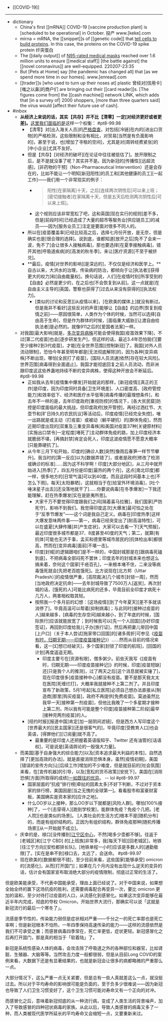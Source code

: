 - [[COVID-19]]
- ---
- dictionary
    - China's first [[mRNA]] COVID-19 [vaccine production plant] is [scheduled to be operational] in October. 投产 www.[keke].com
    - mirna = mRNA, the [[snippet]]s of [[genetic code]] that [tell cells to build proteins]([[protein]]). In this case, the proteins on the COVID-19 spike protein 纤突蛋白
    - The [[daily output]] of [N95-rated medical masks](((cVaLTFceR))) reached over 1.6 million units to ensure [[medical staff]] [the battle against] the [[novel coronavirus]] are well-equipped.
220207-23:35
    - But [Pets at Home] say [the pandemic has changed all] that [as we spend more time in our homes]. www.[enread].com
    - [[trader]]s [who used to turn up their noses at] plastic 曾经对[信用卡][嗤之以鼻]的商户们 are bringing out their [[card reader]]s. [The figures come from] the [[cash machine]] network LINK, which adds that [in a survey of] 2000 shoppers, [more than three quarters said] the virus would [affect their future use of cash]. 
- #inbox
    - **从经济上来说的话，其实【共存】并不比【清零】一定[对经济更好或者更差]。**[这里我们面临的是](https://zhuanlan.zhihu.com/p/399547458)这样一个权衡： #pt8-99.98
        - 【清零】对[出入海关人员]的[严格盘查](https://zhuanlan.zhihu.com/p/399547458)，对包括[冷链]在内的[进出口货物]的严格检测，这些限制和没有相比，对贸易[当然是有负面影响的]，甚至于说，也[增加了寻租的空间]，尤其是对[周转经费紧张]的[中小企业]尤其不友好。
        - 但是【共存】[对经济的破坏][在论证中往往被低估了]。放开限制之后，是不是就没事了呢？其实并不是。因为新冠的[传播性][远超流感]，[非药物的干预]（Non-Pharmaceutical Intervention）还是会存在的，比如不能让一个明知[新冠阳性]的员工和[其他健康的员工][一起工作]——我们用一个非常现实的例子：
            - > 阳性[在家隔离]十天，之后[连续两次阴性后]可以来上班；[密切接触者]在家隔离十天，但是五天后检测两次阴性后[可以来上班]。
            - 这个规则应该非常宽松了吧，这和英国[现在实行的规则]差不多，但是[前段时间]已经造成了大量的超市等服务业[供应链员工]的减员——因为[服务业员工]注定是要面对很多不同人的。
        - 所以在[疫苗覆盖率]已经比较高之后，选择七月份开放，是无奈，但是确实也是[很合理的选择]。说到底，谁都知道[放开之后]免不了会来一波，免不了[会让很多人接触病毒]，那也要选择[在夏季接触病毒]，错开其他[呼吸道疾病]的[高发的秋冬季]，来让[医疗资源][不至于被挤兑]。
        - **最后，疫情[对世界的影响][是深远的]，不仅仅是经济和医学上。**自古以来，大洪水的治理，传染病的防治，都倾向于让[执法者][获得更大的权力]和[自由裁量权]。换句话说，人们[在疫情时刻]所享受到的【自由】必然是更少的，在之后也[不会恢复到从前]。这一点就是[在自由主义主导的]英国，警察也获得了[过去从来没有获得的][执法权力]。
            - [类似的讨论和反思][从疫情以来]，[在欧美的媒体上]就没有断过。但是我并不看好[这些反对的声音]能够让【自由】的边界[恢复到疫情之前]——原因很简单，人类作为个体的时候，当然可以选择[自由高于生命]，但是作为群体的时候，[面临重大威胁][让渡自由给执法者]是必然的。就像911之后的[爱国者法案]一样。
    - 对我国[最大影响]就是，[多次变异病株](https://www.zhihu.com/question/456287206/answer/1852081547)可能会使得我国[疫苗效果下降]，不过[第二代疫苗]也会[逐步研发生产]，但这样的话，最近3.4年恐怕我们[要至少接种2到3代疫苗]，才能[在全世界范围][控制新冠]了。我国[对外人员流动限制]，恐怕今年甚至明年都是[无法彻底解除]的，因为各种[变异病株]不断出现，哪怕[全民打了疫苗]，[国际人员流通]依然[存在较大风险]。世界范围[病毒得到全面遏止]，我国才能彻底回复之前人员流动，而非洲跟印度这这些养蛊地持续不断的变异病株，使得这种开放会不断延后。 #pt8-99.98
        - 正如我从去年[疫情集中爆发]开始就说的那样，[新冠疫情][真正的王炸]是印度，因为印度同时具备[卫生环境差]、人口密度高、[政府管控能力]和效率低下、经济和医疗水平低等[病毒传播的最理想条件]，和去年不一样的是，去年印度政府[重视防控]的情况下，[各大贫民窟]防控是印度面临的最大挑战，但印度政府[放开管控]，再经过洒红节、大壶节和[旷日持久的农民抗议]等活动后，印度疫情[已经完全失控]，唯一出路就是或主动（打疫苗）或被动（躺平硬抗）的[群体免疫]，然而近期印度出现的[双重及三重变异毒株]和美国对疫苗37种[关键原材料][实施出口禁令]一定程度[堵死了]主动群体免疫的路，加上印度经济本就脆弱不堪，[再搞封禁]肯定会死人，印度这波疫情愿不愿意大概率[只能靠硬抗了]。
        - 从今年三月下旬开始，印度的[确诊人数]突然[像雨后春笋一样节节攀升]。我当时的[第一反应]以为[数据弄错了]，或者是政府[修改了检测或确诊的标准]……因为这不科学啊！印度[大部分地区]，从三月中就开始进入[热季]了，四五月份是印度[最热的两个月]，这点[南北印度]都一样，很多地方的[日常气温]可以到40度。而且这段时间基本上也[不怎么下雨]，每天[太阳暴晒]，这就相当于在[给室外环境消毒]，[吐个唾沫星子出去][还没落地就干了]……你要说病毒[在冬季爆发]一下我还能理解，赶在热季爆发[实在是匪夷所思]。
            - 大家千万不要觉得印度跟我们之间[隔着喜马拉雅]，我们国家[严防死守]，影响不到我们。我觉得印度这次[大爆发]最可怕之处在于“反季节爆发”——这个词是我自己定义。病毒在[印度热季]这样大爆发意味两件事——第一，病毒已经突变出了[耐高温特性]，可以在盛夏[大肆传播]并[产生症状]，大家可以去看一下[天气预报]，最近印度很多城市都是37、8度甚至40度的天气；第二，就算[有抗体]可能也无济于事，孟买和德里等城市居民的[抗体检出率]都很高，然而在[变异病毒]面前[不堪一击]。
            - 印度[封城]的逻辑跟咱们是不一样的，中国封城那是在[跟病毒死磕到底]，不把病毒全部闷死不罢休；印度去年的封城本来也想这么搞来着，奈何这个国家[千疮百孔]，一来根本堵不住，二来没等病毒饿死就会[先把老百姓饿死]。比方说现在[北方邦（Uttar Pradesh）]的疫情很严重，[高院裁决]几个城市[封锁一周]，然而[当地政府决定抗命]——去年封城导致了7500万人[返贫]，再次封城的话，[饿死的人]可能比病死的还多，毕竟目前全印度才病死十几万人，两害相权取其轻。
            - 按照我一个多月前的幻想：[这场疫情][到了今年夏天][差不多就该消停了]，毕竟高温可以帮着[抑制病毒]；与此同时[接种过疫苗的人]越来越多，[病毒的生存空间]越来越小，到了年底的时候，[国际旅行]应该就能放宽了；到时候我可以[先一个人回国][办好印度签证]，再回到印度给我儿子办[旅行证]，然后再把妻儿带回中国[上户口]（关于本人尝试[拖家带口回国]的[诸多周折]可参见《[疫苗有时，归期无期——印度疫苗接种记](https://link.zhihu.com/?target=http%3A//mp.weixin.qq.com/s%3F__biz%3DMzA3ODEyMDQxNg%3D%3D%26mid%3D2664802382%26idx%3D1%26sn%3Dbadde840ae12cb0b3fdb6c3949c6341c%26chksm%3D84669cc1b31115d7884e05770f36fbea57391715521eb98f3f2f89aad1924d8bf9728d779e71%26scene%3D21%23wechat_redirect)》）……然而从目前的情况来看，这一[幻想已经破灭]，多个国家[封锁了印度的航班]，[回国的计划]再度遥遥无期。
                - 印度主要亏在[资源有限]，僧多粥少。前些天我写《[疫苗有时，归期无期——印度疫苗接种记]》的时候，印度[疫苗短缺]还[只是我个人的推测]，过了两天之后[这个消息就被实锤了]，现在印度很多[疫苗接种中心]都没有疫苗。要不是那天我太太在医院[死缠烂打]，大概率我就接种不上第二剂了。并且印度宣布了新政策，5月1号起[私立医院]必须自己想办法直接从[制造商]那里[购买疫苗]，政府不再提供[免费疫苗]。莫迪虽然比我早一天[接种第一剂疫苗]，但他比我晚了一个多星期才接种上第二剂，所以我有可能是整个印度[疫苗接种第二阶段]最早[接种完两剂疫苗]的人。
        - [纽约时报][报道中国]肯定[加一层阴间滤镜]，但是西方人写印度这个[世界最大的][民主国家][还是很客气的]，毕竟印度[受教育人口]也会英语，[得罪他们][订阅量]就不高了。
            - 最重要的是印度人还把握着英语版知乎、Twitter 还有油管的[话语权]，可是说是[英语舆论的一股强大力量]。
    - 而美国[基于自身强大的综合能力]以及[资本追求最大利益的本性]，自然选择了[更加高效的办法]，就是直接消除恐惧本身。虽然[疫情初期]，美国[错误的宣传方向]让[后续工作]增加的不少难度，但是就目前的[社会氛围]来看，在[宣传机器]的引导，以及[宽松的货币政策][安抚下]，美国在[消除恐惧]方面[所取得的成绩][一如既往的优异](https://bbs.saraba1st.com/2b/thread-2022108-3-1.html)。 -- lol #pt8-99.97
        - 国家层面的“抗疫”排行榜[牵扯的因素太多]不好下判断，不过对于资本家的排行榜，美国因是[当之无愧的全球第一]。看看股市和富豪财富板，美国确实是资本家的[应许之地]。
        - 什么OO岁以上接种，那么OO岁以下就都是[风险人群]。哪怕[100%接种]了，一个[击穿得人][跑到学校里]，能群体免疫？免疫个几把。[老人院][也是类似的场景]。
[人类社会的生活方式]根本不是[随机分布]的，而是有组织结构的。正因为有组织结构，群体免疫那种[随机传播场景][从一开始就不成立]。
    - 庆幸的是，禄口[没传播到][江宁区中心](https://www.zhihu.com/question/478875480)，不然[喝多少壶都不够]。往返于[老城区]和[江宁 CBD] 的[上班族]非常多，我[每天下班][回老城区]，地铁[往江宁方向][安检都排长队]，[地铁单程一小时]应该是多数人的[通勤极限]了。[实在是串不到]禄口去，太远了，会送命。 #pt8-99.97
    - 现在欧美的[数据都很不错]，至少目前来看，这些国家[能够承受] omicron 的[流感化]，从而[打开国门]；如果在几个月内没有出现什么逆天的变异的话，估计会有国家宣布取消绝大部分的疫情限制，彻底过正常的生活了。

但是欧美能承受，不代表中国能承受，理由上面已经说了。对于中国来说，如果想全始全终的赢下这场抗疫的胜利，还需要病毒配合再变异一次，要比 omicron 更加的温和，至少对待打过疫苗的人口，从流感化到感冒化。如果这次变异能够在最近半年内完成，彻底的夺权 Omicron，开始世界大流行，那确实可以说「这就是新冠流行的最后一个寒冬了」。

流感是季节性的，传染能力弱但是症状相对严重——千分之一的死亡率那也是死亡率啊；但是新冠根本不怕热，一年四季保持高速传染的能力——这样的流感依然是我们不可承受之重；而感冒病毒四季常在，死亡率更低，症状更轻。新冠感冒化之后再打开国门，那是真的相当于「软着陆」了。

新冠是系统性感染人体的病毒，会攻击除了呼吸道之外的各种部位和器官，比如肾脏、生殖器、大脑等等。当然攻击力度一般都很弱，但是从目前Long COVID的案例来看，大数据下还是有显著结果的，也就是新冠会让很多的病都略微的严重那么一点。

大部分情况下，这么严重一点无关紧要，但是总有一些人真就差这么一点，就没挺过去。所以对于平均寿命的影响很可能是负面的，至于负多少很难说——因为新冠也导致了人们卫生习惯变好了，这个卫生习惯可能对寿命又有一个正向的对冲。

而感冒化之后，意味着新冠彻底的从一种流行病，变成了人类生活的背景噪声，加入了导致感冒的四种冠状病毒的家族。从此以后，导致人类感冒的病毒又多了一种，而人类被现代医学所延长的平均寿命又会缩短一点，又要重新来过。
